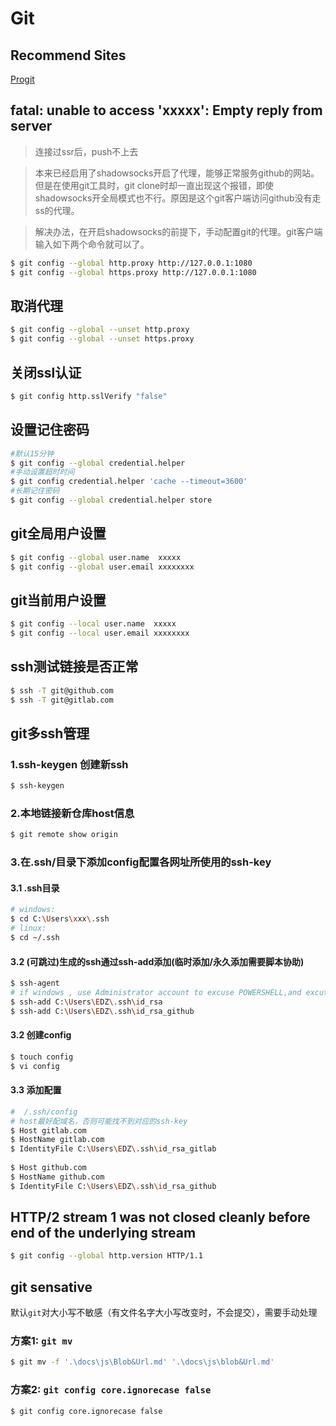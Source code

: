 # Git

## Recommend Sites
[Progit](https://www.progit.cn/)

## fatal: unable to access 'xxxxx': Empty reply from server

> 连接过ssr后，push不上去

> 本来已经启用了shadowsocks开启了代理，能够正常服务github的网站。但是在使用git工具时，git clone时却一直出现这个报错，即使shadowsocks开全局模式也不行。原因是这个git客户端访问github没有走ss的代理。

> 解决办法，在开启shadowsocks的前提下，手动配置git的代理。git客户端输入如下两个命令就可以了。

```bash
$ git config --global http.proxy http://127.0.0.1:1080
$ git config --global https.proxy http://127.0.0.1:1080
```

## 取消代理
```bash
$ git config --global --unset http.proxy 
$ git config --global --unset https.proxy 
```

## 关闭ssl认证
```bash
$ git config http.sslVerify "false"
```

## 设置记住密码
```bash
#默认15分钟
$ git config --global credential.helper 
#手动设置超时时间
$ git config credential.helper 'cache --timeout=3600'
#长期记住密码
$ git config --global credential.helper store
```

## git全局用户设置
```bash
$ git config --global user.name  xxxxx
$ git config --global user.email xxxxxxxx
```

## git当前用户设置
```bash
$ git config --local user.name  xxxxx
$ git config --local user.email xxxxxxxx
```

## ssh测试链接是否正常
```bash
$ ssh -T git@github.com
$ ssh -T git@gitlab.com
```

## git多ssh管理

### 1.ssh-keygen 创建新ssh
```bash
$ ssh-keygen
```

### 2.本地链接新仓库host信息
```bash
$ git remote show origin
```

### 3.在.ssh/目录下添加config配置各网址所使用的ssh-key

#### 3.1 .ssh目录
```bash
# windows:
$ cd C:\Users\xxx\.ssh
# linux:
$ cd ~/.ssh
```

#### 3.2 (可跳过)生成的ssh通过ssh-add添加(临时添加/永久添加需要脚本协助)

```bash
$ ssh-agent
# if windows , use Administrator account to excuse POWERSHELL,and excute `Set-Service -Name ssh-agent -StartupType automatic`,then excute `ssh-agent`
$ ssh-add C:\Users\EDZ\.ssh\id_rsa
$ ssh-add C:\Users\EDZ\.ssh\id_rsa_github
```

#### 3.2 创建config
```bash
$ touch config
$ vi config
```

#### 3.3 添加配置
```bash
#  /.ssh/config
# host最好配域名，否则可能找不到对应的ssh-key
$ Host gitlab.com
$ HostName gitlab.com
$ IdentityFile C:\Users\EDZ\.ssh\id_rsa_gitlab
    
$ Host github.com
$ HostName github.com
$ IdentityFile C:\Users\EDZ\.ssh\id_rsa_github
```

## HTTP/2 stream 1 was not closed cleanly before end of the underlying stream

```bash
$ git config --global http.version HTTP/1.1
```

## git sensative

默认`git`对大小写不敏感（有文件名字大小写改变时，不会提交），需要手动处理

### 方案1: `git mv`

```bash
$ git mv -f '.\docs\js\Blob&Url.md' '.\docs\js\blob&Url.md'
```

### 方案2: `git config core.ignorecase false`

```bash
$ git config core.ignorecase false
```
